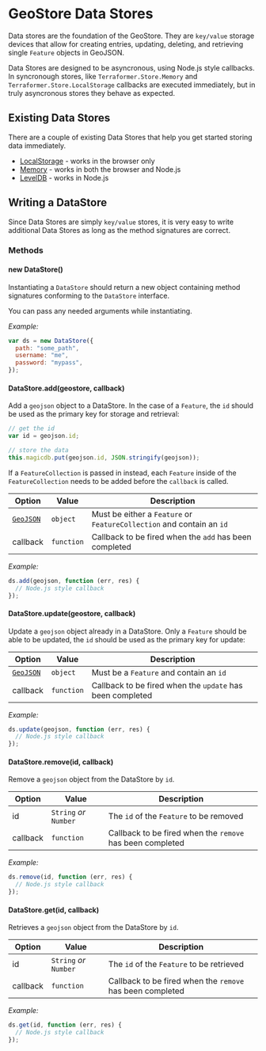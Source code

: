# GeoStore Data Stores

<!-- table_of_contents -->

Data stores are the foundation of the GeoStore. They are `key/value` storage devices that allow for creating entries, updating, deleting, and retrieving single `Feature` objects in GeoJSON.

Data Stores are designed to be asyncronous, using Node.js style callbacks. In syncronough stores, like `Terraformer.Store.Memory` and `Terraformer.Store.LocalStorage` callbacks are executed immediately, but in truly asyncronous stores they behave as expected.

## Existing Data Stores

There are a couple of existing Data Stores that help you get started storing data immediately.

- [LocalStorage](https://github.com/Esri/terraformer-geostore-localstorage) - works in the browser only
- [Memory](https://github.com/Esri/terraformer-geostore-memory) - works in both the browser and Node.js
- [LevelDB](https://github.com/JerrySievert/terraformer-geostore-leveldb) - works in Node.js

## Writing a DataStore

Since Data Stores are simply `key/value` stores, it is very easy to write additional Data Stores as long as the method signatures are correct.

### Methods

#### new DataStore()

Instantiating a `DataStore` should return a new object containing method signatures conforming to the `DataStore` interface.

You can pass any needed arguments while instantiating.

_Example:_

```js
var ds = new DataStore({
  path: "some_path",
  username: "me",
  password: "mypass",
});
```

#### DataStore.add(geostore, callback)

Add a `geojson` object to a DataStore. In the case of a `Feature`, the `id` should be used as the primary key for storage and retrieval:

```js
// get the id
var id = geojson.id;

// store the data
this.magicdb.put(geojson.id, JSON.stringify(geojson));
```

If a `FeatureCollection` is passed in instead, each `Feature` inside of the `FeatureCollection` needs to be added before the `callback` is called.

| Option                           | Value      | Description                                                           |
| -------------------------------- | ---------- | --------------------------------------------------------------------- |
| [`GeoJSON`](./glossary/#geojson) | `object`   | Must be either a `Feature` or `FeatureCollection` and contain an `id` |
| callback                         | `function` | Callback to be fired when the `add` has been completed                |

_Example:_

```js
ds.add(geojson, function (err, res) {
  // Node.js style callback
});
```

#### DataStore.update(geostore, callback)

Update a `geojson` object already in a DataStore. Only a `Feature` should be able to be updated, the `id` should be used as the primary key for update:

| Option                           | Value      | Description                                               |
| -------------------------------- | ---------- | --------------------------------------------------------- |
| [`GeoJSON`](./glossary/#geojson) | `object`   | Must be a `Feature` and contain an `id`                   |
| callback                         | `function` | Callback to be fired when the `update` has been completed |

_Example:_

```js
ds.update(geojson, function (err, res) {
  // Node.js style callback
});
```

#### DataStore.remove(id, callback)

Remove a `geojson` object from the DataStore by `id`.

| Option   | Value                  | Description                                               |
| -------- | ---------------------- | --------------------------------------------------------- |
| id       | `String` _or_ `Number` | The `id` of the `Feature` to be removed                   |
| callback | `function`             | Callback to be fired when the `remove` has been completed |

_Example:_

```js
ds.remove(id, function (err, res) {
  // Node.js style callback
});
```

#### DataStore.get(id, callback)

Retrieves a `geojson` object from the DataStore by `id`.

| Option   | Value                  | Description                                               |
| -------- | ---------------------- | --------------------------------------------------------- |
| id       | `String` _or_ `Number` | The `id` of the `Feature` to be retrieved                 |
| callback | `function`             | Callback to be fired when the `remove` has been completed |

_Example:_

```js
ds.get(id, function (err, res) {
  // Node.js style callback
});
```

